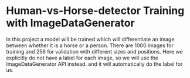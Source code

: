 # Human-vs-Horse-detector Training with ImageDataGenerator
In this project a model will be trained which will differentiate an image between whether it is a horse or a person. There are 1000 images for training and 256 for validation with different sizes and positions.  Here we explicitly do not have a label for each image, so we will use the ImageDataGenerator API instead. and it will automatically do the label for us.
